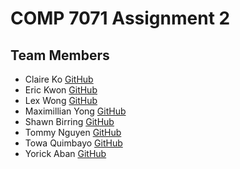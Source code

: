 # COMP 7071 Assignment 2

## Team Members

* Claire Ko [GitHub](https://github.com/claireko)
* Eric Kwon [GitHub](https://github.com/kyulyeon)
* Lex Wong [GitHub](https://github.com/levxxvi)
* Maximillian Yong [GitHub](https://github.com/maximillianyong)
* Shawn Birring [GitHub](https://github.com/shawnbirring)
* Tommy Nguyen [GitHub](https://github.com/oggieboggie)
* Towa Quimbayo [GitHub](https://github.com/towaquimbayo)
* Yorick Aban [GitHub](https://github.com/dagunther)
